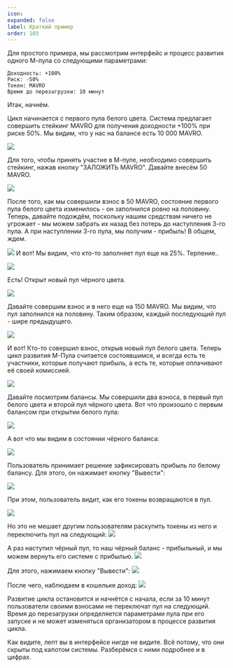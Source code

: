 ```yaml
---
icon: 
expanded: false
label: Краткий пример
order: 103
---
```


Для простого примера, мы рассмотрим интерфейс и процесс развития одного М-пула со следующими параметрами:
```
Доходность: +100%
Риск: -50%
Токен: MAVRO
Время до перезагрузки: 10 минут
```

Итак, начнём. 

Цикл начинается с первого пула белого цвета. Система предлагает совершить стейкинг MAVRO для получения доходности +100% при риске 50%. Мы видим, что у нас на балансе есть 10 000 MAVRO. 

![](/static/mmm_ex1.png)


Для того, чтобы принять участие в М-пуле, необходимо совершить стейкинг, нажав кнопку "ЗАЛОЖИТЬ MAVRO". Давайте внесём 50 MAVRO. 

![](/static/mmm_ex2.png)

После того, как мы совершили взнос в 50 MAVRO, состояние первого пула белого цвета изменилось - он заполнился ровно на половину. Теперь, давайте подождём, поскольку нашим средствам ничего не угрожает - мы можем забрать их назад без потерь до наступления 3-го пула. А при наступлении 3-го пула, мы получим - прибыль! В общем, ждем.

![](/static/mmm_ex3.png)
И вот! Мы видим, что кто-то заполняет пул еще на 25%. Терпение.. 

![](/static/mmm_ex4.png)

Есть! Открыт новый пул чёрного цвета. 

![](/static/mmm_ex5.png)

Давайте совершим взнос и в него еще на 150 MAVRO. Мы видим, что пул заполнился на половину. Таким образом, каждый последующий пул - шире предыдущего.

![](/static/mmm_ex6.png)

И вот! Кто-то совершил взнос, открыв новый пул белого цвета. Теперь цикл развития М-Пула считается состоявшимся, и всегда есть те участники, которые получают прибыль, а есть те, которые оплачивают её своей комиссией. 

![](/static/mmm_ex7.png)

Давайте посмотрим балансы. Мы совершили два взноса, в первый пул белого цвета и второй пул чёрного цвета. Вот что произошло с первым балансом при открытии белого пула: 

![](/static/mmm_ex8.png)

А вот что мы видим в состоянии чёрного баланса:

![](/static/mmm_ex9.png)

Пользователь принимает решение зафиксировать прибыль по белому балансу. Для этого, он нажимает кнопку "Вывести":

![](/static/mmm_ex10.png)

При этом, пользователь видит, как его токены возвращаются в пул. 

![](/static/mmm_ex11.png)

Но это не мешает другим пользователям раскупить токены из него и переключить пул на следующий: 
![](/static/mmm_ex12.png)

А раз наступил чёрный пул, то наш чёрный баланс - прибыльный, и мы можем вернуть его системе с прибылью. 
![](/static/mmm_ex13.png)

Для этого, нажимаем кнопку "Вывести":
![](/static/mmm_ex14.png)

После чего, наблюдаем в кошельке доход: 
![](/static/mmm_ex15.png)


Развитие цикла остановится и начнётся с начала, если за 10 минут пользователи своими взносами не переключат пул на следующий. Время до перезагрузки определяется параметрами пула при его запуске и не может изменяться организатором в процессе развития цикла. 

Как видите, лепт вы в интерфейсе нигде не видите. Всё потому, что они скрыты под капотом системы. Разберёмся с ними подробнее и в цифрах.
